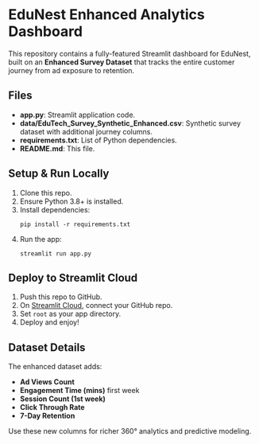 # EduNest Enhanced Analytics Dashboard

This repository contains a fully-featured Streamlit dashboard for EduNest, 
built on an **Enhanced Survey Dataset** that tracks the entire customer 
journey from ad exposure to retention.

## Files

- **app.py**: Streamlit application code.
- **data/EduTech_Survey_Synthetic_Enhanced.csv**: Synthetic survey dataset with additional journey columns.
- **requirements.txt**: List of Python dependencies.
- **README.md**: This file.

## Setup & Run Locally

1. Clone this repo.
2. Ensure Python 3.8+ is installed.
3. Install dependencies:
   ```
   pip install -r requirements.txt
   ```
4. Run the app:
   ```
   streamlit run app.py
   ```

## Deploy to Streamlit Cloud

1. Push this repo to GitHub.
2. On [Streamlit Cloud](https://share.streamlit.io/), connect your GitHub repo.
3. Set `root` as your app directory.
4. Deploy and enjoy!

## Dataset Details

The enhanced dataset adds:
- **Ad Views Count**  
- **Engagement Time (mins)** first week  
- **Session Count (1st week)**  
- **Click Through Rate**  
- **7-Day Retention**  

Use these new columns for richer 360° analytics and predictive modeling.